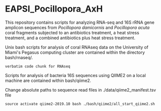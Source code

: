 # EAPSI_Pocillopora_AxH

This repository contains scripts for analyzing RNA-seq and 16S rRNA gene amplicon sequences from *Pocillopora damicornis* and *Pocillopora acuta* coral fragments subjected to an antibiotics treatment, a heat stress treatment, and a combined antibiotics plus heat stress treatment.

Unix bash scripts for analysis of coral RNAseq data on the University of Miami's Pegasus computing cluster are contained within the directory bash/rnaseq/.

`verbatim code chunk for RNAseq`

Scripts for analysis of bacteria 16S sequences using QIIME2 on a local machine are contained within bash/qiime2.

Change absolute paths to sequence read files in ./data/qiime2_manifest.tsv file

`source activate qiime2-2019.10
bash ./bash/qiime2/all_start_qiime2.sh`
